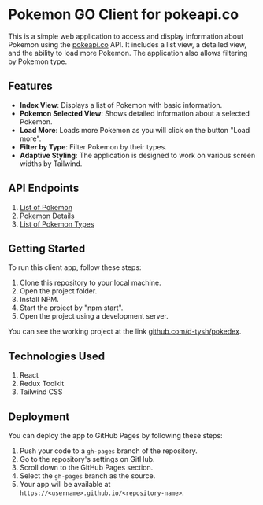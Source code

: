 # Pokemon GO Client for pokeapi.co

This is a simple web application to access and display information about Pokemon using the [pokeapi.co](https://pokeapi.co/) API. It includes a list view, a detailed view, and the ability to load more Pokemon. The application also allows filtering by Pokemon type.

## Features

- **Index View**: Displays a list of Pokemon with basic information.
- **Pokemon Selected View**: Shows detailed information about a selected Pokemon.
- **Load More**: Loads more Pokemon as you will click on the button "Load more".
- **Filter by Type**: Filter Pokemon by their types.
- **Adaptive Styling**: The application is designed to work on various screen widths by Tailwind.

## API Endpoints

1. [List of Pokemon](https://pokeapi.co/api/v2/pokemon/?offset=${offset}&limit=12)
2. [Pokemon Details](https://pokeapi.co/api/v2/pokemon/)
3. [List of Pokemon Types](https://pokeapi.co/api/v2/type/)

## Getting Started

To run this client app, follow these steps:

1. Clone this repository to your local machine.
2. Open the project folder.
3. Install NPM.
4. Start the project by "npm start".
3. Open the project using a development server.

You can see the working project at the link [github.com/d-tysh/pokedex](https://github.com/d-tysh/pokedex).

## Technologies Used

1. React
2. Redux Toolkit
3. Tailwind CSS

## Deployment

You can deploy the app to GitHub Pages by following these steps:

1. Push your code to a `gh-pages` branch of the repository.
2. Go to the repository's settings on GitHub.
3. Scroll down to the GitHub Pages section.
4. Select the `gh-pages` branch as the source.
5. Your app will be available at `https://<username>.github.io/<repository-name>`.